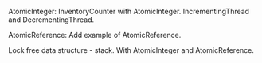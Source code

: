 AtomicInteger:
InventoryCounter with AtomicInteger. IncrementingThread and DecrementingThread.

AtomicReference:
Add example of AtomicReference.

Lock free data structure - stack. With AtomicInteger and AtomicReference.
